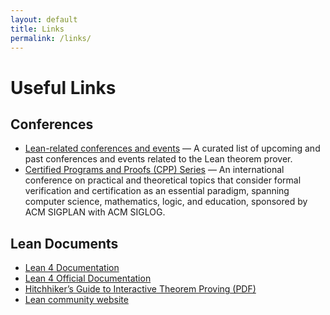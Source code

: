 ```yaml
---
layout: default
title: Links
permalink: /links/
---
```


# Useful Links

## Conferences
- [Lean-related conferences and events](https://leanprover-community.github.io/events.html) — A curated list of upcoming and past conferences and events related to the Lean theorem prover.
- [Certified Programs and Proofs (CPP) Series](https://popl18.sigplan.org/series/CPP) — An international conference on practical and theoretical topics that consider formal verification and certification as an essential paradigm, spanning computer science, mathematics, logic, and education, sponsored by ACM SIGPLAN with ACM SIGLOG.

## Lean Documents
- [Lean 4 Documentation](https://lean-lang.org/documentation/)
- [Lean 4 Official Documentation](https://lean-lang.org/lean4/doc/)
- [Hitchhiker’s Guide to Interactive Theorem Proving (PDF)](https://github.com/blanchette/interactive_theorem_proving_2025/blob/main/hitchhikers_guide_2025_lmu_desktop.pdf)
- [Lean community website](https://leanprover-community.github.io)
